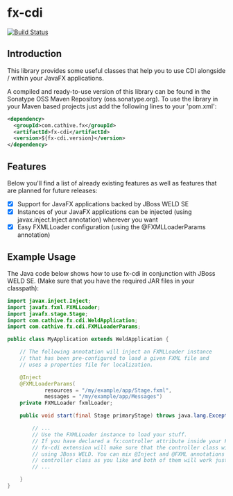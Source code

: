 fx-cdi
======

[![Build Status](https://travis-ci.org/cathive/fx-cdi.png)](https://travis-ci.org/cathive/fx-cdi)

Introduction
------------

This library provides some useful classes that help you to use
CDI alongside / within your JavaFX applications.

A compiled and ready-to-use version of this library can be found in the
Sonatype OSS Maven Repository (oss.sonatype.org). To use the library
in your Maven based projects just add the following lines to your
'pom.xml':

```xml
<dependency>
  <groupId>com.cathive.fx</groupId>
  <artifactId>fx-cdi</artifactId>
  <version>${fx-cdi.version}</version>
</dependency>
```

Features
--------

Below you'll find a list of already existing features as well as features that are planned for
future releases:

- [x] Support for JavaFX applications backed by JBoss WELD SE
- [x] Instances of your JavaFX applications can be injected (using javax.inject.Inject annotation)
      wherever you want
- [x] Easy FXMLLoader configuration (using the @FXMLLoaderParams annotation)

Example Usage
-------------

The Java code below shows how to use fx-cdi in conjunction with JBoss WELD SE. (Make sure that you have the
required JAR files in your classpath):

```java
import javax.inject.Inject;
import javafx.fxml.FXMLLoader;
import javafx.stage.Stage;
import com.cathive.fx.cdi.WeldApplication;
import com.cathive.fx.cdi.FXMLLoaderParams;

public class MyApplication extends WeldApplication {

    // The following annotation will inject an FXMLLoader instance
    // that has been pre-configured to load a given FXML file and
    // uses a properties file for localization.

    @Inject
    @FXMLLoaderParams(
            resources = "/my/example/app/Stage.fxml",
            messages = "/my/example/app/Messages")
    private FXMLLoader fxmlLoader;

    public void start(final Stage primaryStage) throws java.lang.Exception {

        // ...
        // Use the FXMLLoader instance to load your stuff.
        // If you have declared a fx:controller attribute inside your FXML file, the
        // fx-cdi extension will make sure that the controller class will be constructed
        // using JBoss WELD. You can mix @Inject and @FXML annotations inside your
        // controller class as you like and both of them will work just fine.
        // ...

    }
}
```
